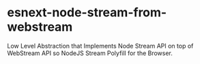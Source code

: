 # esnext-node-stream-from-webstream
Low Level Abstraction that Implements Node Stream API on top of WebStream API so NodeJS Stream Polyfill for the Browser.

